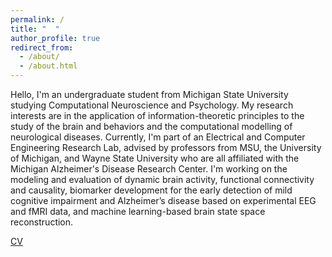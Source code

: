 ```yaml
---
permalink: /
title: "  "
author_profile: true
redirect_from: 
  - /about/
  - /about.html
---
```


Hello, I'm an undergraduate student from Michigan State University studying Computational Neuroscience and Psychology. My research interests are in the application of information-theoretic principles to the study of the brain and behaviors and the computational modelling of neurological diseases. Currently, I'm part of an Electrical and Computer Engineering Research Lab, advised by professors from MSU, the University of Michigan, and Wayne State University who are all affiliated with the Michigan Alzheimer's Disease Research Center. I'm working on the modeling and evaluation of dynamic brain activity, functional connectivity and causality, biomarker development for the early detection of mild cognitive impairment and Alzheimer’s disease based on experimental EEG and fMRI data, and machine learning-based brain state space reconstruction.

[CV](Alina-Resume.pdf)
